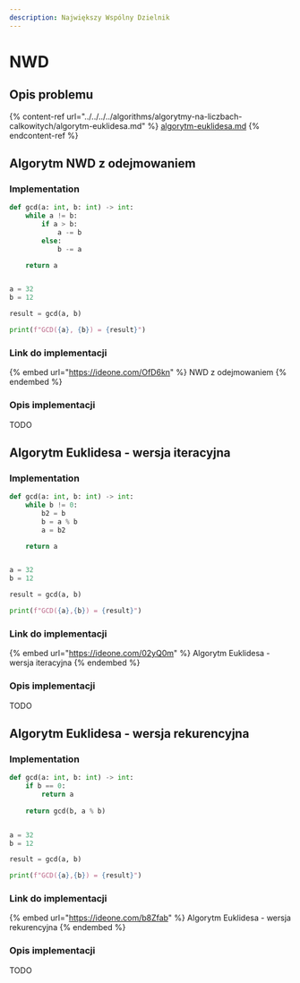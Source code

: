 ```yaml
---
description: Największy Wspólny Dzielnik
---
```


# NWD

## Opis problemu

{% content-ref url="../../../../algorithms/algorytmy-na-liczbach-calkowitych/algorytm-euklidesa.md" %}
[algorytm-euklidesa.md](../../../../algorithms/algorytmy-na-liczbach-calkowitych/algorytm-euklidesa.md)
{% endcontent-ref %}

## Algorytm NWD z odejmowaniem

### Implementation

```python
def gcd(a: int, b: int) -> int:
    while a != b:
        if a > b:
            a -= b
        else:
            b -= a

    return a


a = 32
b = 12

result = gcd(a, b)

print(f"GCD({a}, {b}) = {result}")
```

### Link do implementacji

{% embed url="https://ideone.com/OfD6kn" %}
NWD z odejmowaniem
{% endembed %}

### Opis implementacji

TODO

## Algorytm Euklidesa - wersja iteracyjna

### Implementation

```python
def gcd(a: int, b: int) -> int:
    while b != 0:
        b2 = b
        b = a % b
        a = b2

    return a


a = 32
b = 12

result = gcd(a, b)

print(f"GCD({a},{b}) = {result}")
```

### Link do implementacji

{% embed url="https://ideone.com/02yQ0m" %}
Algorytm Euklidesa - wersja iteracyjna
{% endembed %}

### Opis implementacji

TODO

## Algorytm Euklidesa - wersja rekurencyjna

### Implementation

```python
def gcd(a: int, b: int) -> int:
    if b == 0:
        return a
        
    return gcd(b, a % b)


a = 32
b = 12

result = gcd(a, b)

print(f"GCD({a},{b}) = {result}")
```

### Link do implementacji

{% embed url="https://ideone.com/b8Zfab" %}
Algorytm Euklidesa - wersja rekurencyjna
{% endembed %}

### Opis implementacji

TODO
